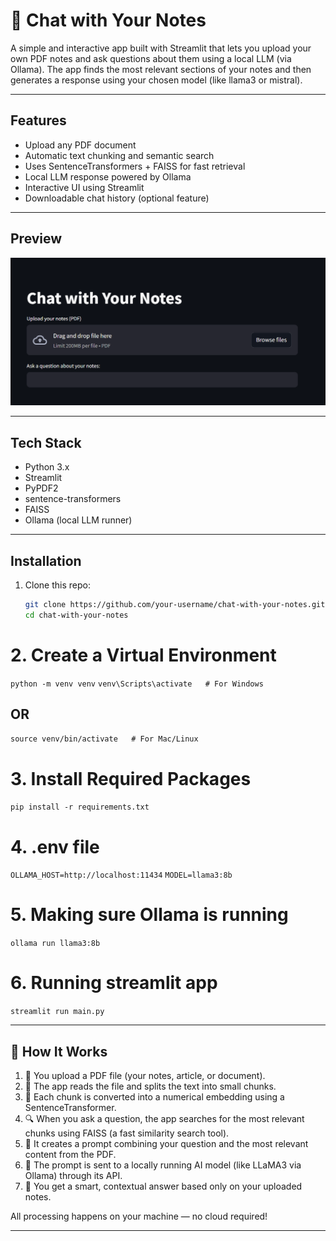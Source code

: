 # 🧠 Chat with Your Notes

A simple and interactive app built with Streamlit that lets you upload your own PDF notes and ask questions about them using a local LLM (via Ollama). The app finds the most relevant sections of your notes and then generates a response using your chosen model (like llama3 or mistral).

---

## Features

- Upload any PDF document
- Automatic text chunking and semantic search
- Uses SentenceTransformers + FAISS for fast retrieval
- Local LLM response powered by Ollama
- Interactive UI using Streamlit
- Downloadable chat history (optional feature)

---

## Preview

![App Preview](Interface.png) 

---

## Tech Stack

- Python 3.x
- Streamlit
- PyPDF2
- sentence-transformers
- FAISS
- Ollama (local LLM runner)

---

## Installation

1. Clone this repo:
   ```bash
   git clone https://github.com/your-username/chat-with-your-notes.git
   cd chat-with-your-notes
# 2. Create a Virtual Environment 

```python -m venv venv```
```venv\Scripts\activate   # For Windows```
## OR
```source venv/bin/activate   # For Mac/Linux```
# 3. Install Required Packages
```pip install -r requirements.txt```

# 4. .env file
```OLLAMA_HOST=http://localhost:11434```
   ```MODEL=llama3:8b```

 # 5. Making sure Ollama is running 
```ollama run llama3:8b```

# 6.  Running streamlit app
```streamlit run main.py```

---

## 📸 How It Works

1. 📄 You upload a PDF file (your notes, article, or document).
2. 🧩 The app reads the file and splits the text into small chunks.
3. 🧠 Each chunk is converted into a numerical embedding using a SentenceTransformer.
4. 🔍 When you ask a question, the app searches for the most relevant chunks using FAISS (a fast similarity search tool).
5. 🧾 It creates a prompt combining your question and the most relevant content from the PDF.
6. 🤖 The prompt is sent to a locally running AI model (like LLaMA3 via Ollama) through its API.
7. 💬 You get a smart, contextual answer based only on your uploaded notes.

All processing happens on your machine — no cloud required!

---

